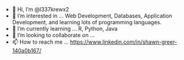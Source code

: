 - 👋 Hi, I’m @l337krewx2
- 👀 I’m interested in ... Web Development, Databases, Application Development, and learning lots of programming languages.
- 🌱 I’m currently learning ... R, Python, Java
- 💞️ I’m looking to collaborate on ...
- 📫 How to reach me ... https://www.linkedin.com/in/shawn-greer-140a0b167/

<!---
l337krewx2/l337krewx2 is a ✨ special ✨ repository because its `README.md` (this file) appears on your GitHub profile.
You can click the Preview link to take a look at your changes.
--->
